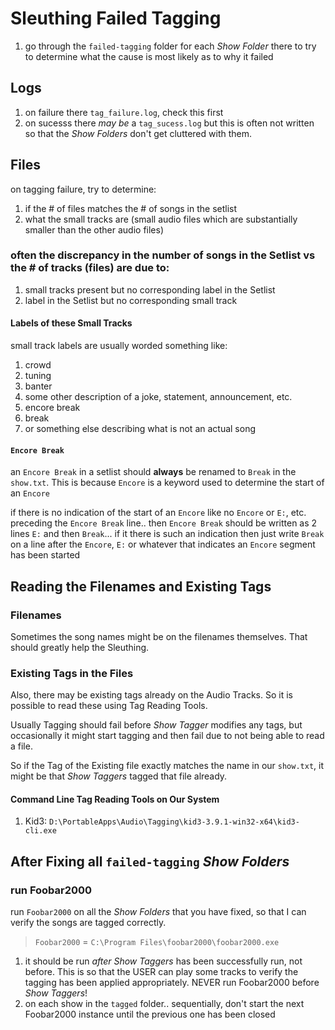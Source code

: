 # Sleuthing Failed Tagging

1. go through the `failed-tagging` folder for each _Show Folder_ there to try to determine what the cause is most likely as to why it failed

## Logs

1. on failure there `tag_failure.log`, check this first
2. on sucesss there _may be_ a `tag_sucess.log` but this is often not written so that the _Show Folders_ don't get cluttered with them.

## Files

on tagging failure, try to determine:

1. if the # of files matches the # of songs in the setlist 
2. what the small tracks are (small audio files which are substantially smaller than the other audio files)

### often the discrepancy in the number of songs in the Setlist vs the # of tracks (files) are due to:

1. small tracks present but no corresponding label in the Setlist
2. label in the Setlist but no corresponding small track

#### Labels of these Small Tracks

small track labels are usually worded something like:

1. crowd
2. tuning
3. banter
4. some other description of a joke, statement, announcement, etc.
5. encore break
6. break
7. or something else describing what is not an actual song

#### `Encore Break`

an `Encore Break` in a setlist should **always** be renamed to `Break` in the `show.txt`. This is because `Encore` is a keyword used to determine the start of an `Encore`

if there is no indication of the start of an `Encore` like no `Encore` or `E:`, etc. preceding the `Encore Break` line.. then `Encore Break` should be written as 2 lines `E:` and then `Break`... if it there is such an indication then just write `Break` on a line after the `Encore`, `E:` or whatever that indicates an `Encore` segment has been started

## Reading the Filenames and Existing Tags

### Filenames

Sometimes the song names might be on the filenames themselves. That should greatly help the Sleuthing.

### Existing Tags in the Files

Also, there may be existing tags already on the Audio Tracks. So it is possible to read these using Tag Reading Tools. 

Usually Tagging should fail before _Show Tagger_ modifies any tags, but occasionally it might start tagging and then fail due to not being able to read a file.

So if the Tag of the Existing file exactly matches the name in our `show.txt`, it might be that _Show Taggers_ tagged that file already. 

#### Command Line Tag Reading Tools on Our System

1. Kid3: `D:\PortableApps\Audio\Tagging\kid3-3.9.1-win32-x64\kid3-cli.exe`

## After Fixing all `failed-tagging` _Show Folders_

### run Foobar2000

run `Foobar2000` on all the _Show Folders_ that you have fixed, so that I can verify the songs are tagged correctly.

> `Foobar2000` = `C:\Program Files\foobar2000\foobar2000.exe`

1. it should be run _after_ _Show Taggers_ has been successfully run, not before. This is so that the USER can play some tracks to verify the tagging has been applied appropriately. NEVER run Foobar2000 before _Show Taggers_!
2. on each show in the `tagged` folder.. sequentially, don't start the next Foobar2000 instance until the previous one has been closed